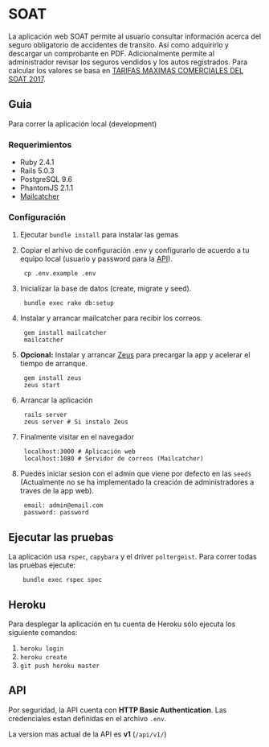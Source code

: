 # SOAT

La aplicación web SOAT permite al usuario consultar información acerca del seguro obligatorio de accidentes de transito. Así como adquirirlo y descargar un comprobante en PDF.
Adicionalmente permite al administrador revisar los seguros vendidos y los autos registrados.
Para calcular los valores se basa en [TARIFAS MAXIMAS COMERCIALES DEL SOAT 2017](http://www.fasecolda.com/files/1114/8406/4009/Tarifas_soat_2016C004-09.pdf).

## Guia

Para correr la aplicación local (development)

### Requerimientos

* Ruby 2.4.1
* Rails 5.0.3
* PostgreSQL 9.6
* PhantomJS 2.1.1
* [Mailcatcher](https://mailcatcher.me/)

### Configuración

1. Ejecutar `bundle install` para instalar las gemas
2. Copiar el arhivo de configuración .env y configurarlo de acuerdo a tu equipo local (usuario y password para la [API](#api)).

        cp .env.example .env

3. Inicializar la base de datos (create, migrate y seed).

        bundle exec rake db:setup

4. Instalar y arrancar mailcatcher para recibir los correos.

        gem install mailcatcher
        mailcatcher

5. **Opcional:** Instalar y arrancar [Zeus](https://github.com/burke/zeus) para precargar la app y acelerar el tiempo de arranque.

        gem install zeus
        zeus start

6. Arrancar la aplicación

        rails server
        zeus server # Si instalo Zeus

7. Finalmente visitar en el navegador

        localhost:3000 # Aplicación web
        localhost:1080 # Servidor de correos (Mailcatcher)

8. Puedes iniciar sesion con el admin que viene por defecto en las `seeds` (Actualmente no se ha implementado la creación de administradores a traves de la app web).

        email: admin@email.com
        password: password

## Ejecutar las pruebas

La aplicación usa `rspec`, `capybara` y el driver `poltergeist`. Para correr todas las pruebas ejecute:

        bundle exec rspec spec

## Heroku

Para desplegar la aplicación en tu cuenta de Heroku sólo ejecuta los siguiente comandos:

1. `heroku login`
2. `heroku create`
3. `git push heroku master`

## API

Por seguridad, la API cuenta con **HTTP Basic Authentication**. Las credenciales estan definidas en el archivo `.env`.

La version mas actual de la API es **v1** (`/api/v1/`)
